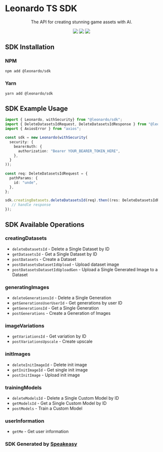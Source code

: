 # Leonardo TS SDK

<div align="center">
   <p>The API for creating stunning game assets with AI.</p>
   <a href="https://github.com/speakeasy-sdks/leonardo-ts-sdk/actions"><img src="https://img.shields.io/github/actions/workflow/status/speakeasy-sdks/leonardo-ts-sdk/speakeasy_sdk_generation.yml?style=for-the-badge" /></a>
   <a href="https://docs.leonardo.ai/"><img src="https://img.shields.io/static/v1?label=Docs&message=API Ref&color=000&style=for-the-badge" /></a>
   <a href="https://discord.gg/leonardo-ai"><img src="https://img.shields.io/static/v1?label=Discord&message=2564 online&color=7289da&style=for-the-badge" /></a>
</div>

<!-- Start SDK Installation -->
## SDK Installation

### NPM

```bash
npm add @leonardo/sdk
```

### Yarn

```bash
yarn add @leonardo/sdk
```
<!-- End SDK Installation -->

## SDK Example Usage
<!-- Start SDK Example Usage -->
```typescript
import { Leonardo, withSecurity} from "@leonardo/sdk";
import { DeleteDatasetsIdRequest, DeleteDatasetsIdResponse } from "@leonardo/sdk/src/sdk/models/operations";
import { AxiosError } from "axios";

const sdk = new Leonardo(withSecurity(
  security: {
    bearerAuth: {
      authorization: "Bearer YOUR_BEARER_TOKEN_HERE",
    },
  }
));
    
const req: DeleteDatasetsIdRequest = {
  pathParams: {
    id: "unde",
  },
};

sdk.creatingDatasets.deleteDatasetsId(req).then((res: DeleteDatasetsIdResponse | AxiosError) => {
   // handle response
});
```
<!-- End SDK Example Usage -->

<!-- Start SDK Available Operations -->
## SDK Available Operations


### creatingDatasets

* `deleteDatasetsId` - Delete a Single Dataset by ID
* `getDatasetsId` - Get a Single Dataset by ID
* `postDatasets` - Create a Dataset
* `postDatasetsDatasetIdUpload` - Upload dataset image
* `postDatasetsDatasetIdUploadGen` - Upload a Single Generated Image to a Dataset

### generatingImages

* `deleteGenerationsId` - Delete a Single Generation
* `getGenerationsUserUserId` - Get generations by user ID
* `getGenerationsId` - Get a Single Generation
* `postGenerations` - Create a Generation of Images

### imageVariations

* `getVariationsId` - Get variation by ID
* `postVariationsUpscale` - Create upscale

### initImages

* `deleteInitImageId` - Delete init image
* `getInitImageId` - Get single init image
* `postInitImage` - Upload init image

### trainingModels

* `deleteModelsId` - Delete a Single Custom Model by ID
* `getModelsId` - Get a Single Custom Model by ID
* `postModels` - Train a Custom Model

### userInformation

* `getMe` - Get user information
<!-- End SDK Available Operations -->

### SDK Generated by [Speakeasy](https://docs.speakeasyapi.dev/docs/using-speakeasy/client-sdks)
